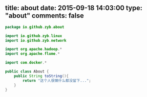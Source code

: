 title: about
date: 2015-09-18 14:03:00
type: "about"
comments: false
---

```java
package io.github.zyb.about

import io.github.zyb.linux
import io.github.zyb.network

import org.apache.hadoop.*
import org.apache.flume.*

import com.docker.*

public class About {
	public String toString(){
		return "这个人很懒什么都没留下...";
	}
}
```
